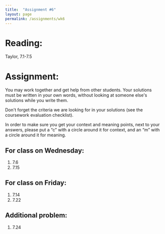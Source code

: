 ```yaml
---
title:  "Assignment #6"
layout: page
permalink: /assignments/wk6
---
```


# Reading:  
Taylor, 7.1-7.5


# Assignment:
You may work together and get help from other students. Your solutions must be written in your own words, without looking at someone else's solutions while you write them.

Don't forget the criteria we are looking for in your solutions (see the coursework evaluation checklist).

In order to make sure you get your context and meaning points,
next to your answers, please put a “c” with a circle around it for context, and an “m” with a circle around it for meaning.

## For class on Wednesday:

1. 7.6
2. 7.15

## For class on Friday:

1. 7.14
2. 7.22

## Additional problem:

1. 7.24
